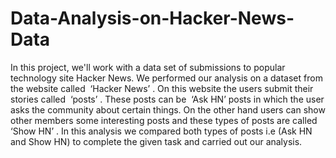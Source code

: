 # Data-Analysis-on-Hacker-News-Data
In this project, we'll work with a data set of submissions to popular technology site Hacker News. 
We performed our analysis on a dataset from the website called ​ ‘Hacker
News’​ . On this website the users submit their stories called ​ ‘posts’​ . These posts can be ​ ‘Ask
HN’​ posts in which the user asks the community about certain things. On the other hand users
can show other members some interesting posts and these types of posts are called ​ ‘Show
HN’​ . In this analysis we compared both types of posts i.e (Ask HN and Show HN) to complete
the given task and carried out our analysis.
